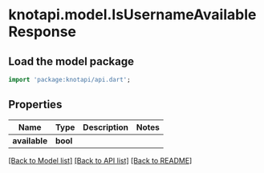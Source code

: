 # knotapi.model.IsUsernameAvailableResponse

## Load the model package
```dart
import 'package:knotapi/api.dart';
```

## Properties
Name | Type | Description | Notes
------------ | ------------- | ------------- | -------------
**available** | **bool** |  | 

[[Back to Model list]](../README.md#documentation-for-models) [[Back to API list]](../README.md#documentation-for-api-endpoints) [[Back to README]](../README.md)


